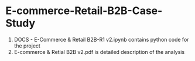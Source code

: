 # E-commerce-Retail-B2B-Case-Study

1. DOCS - E-Commerce & Retail B2B-R1 v2.ipynb contains python code for the project
2. E-commerce & Retial B2B v2.pdf is detailed description of the analysis
